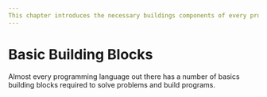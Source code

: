 ```yaml
---
This chapter introduces the necessary buildings components of every programming language. It also introduces UML - a graphical way of representing code.
---
```


# Basic Building Blocks

Almost every programming language out there has a number of basics building blocks required to solve problems and build programs.

<!-- TODO:Idea here is to introduce these concepts and maybe illustrate their use with flowcharts and such. -->